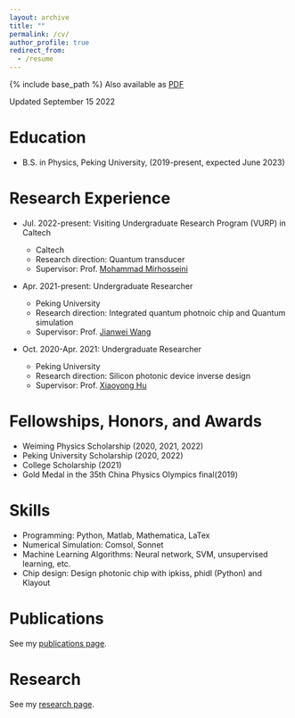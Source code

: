 ```yaml
---
layout: archive
title: ""
permalink: /cv/
author_profile: true
redirect_from:
  - /resume
---
```


{% include base_path %}
Also available as [PDF](http://yuyue11443.github.io/files/CV_Yue_Yu.pdf)

Updated September 15 2022

Education
======
* B.S. in Physics, Peking University, (2019-present, expected June 2023)

Research Experience
======
* Jul. 2022-present: Visiting Undergraduate Research Program (VURP) in Caltech
  * Caltech
  * Research direction: Quantum transducer
  * Supervisor: Prof. [Mohammad Mirhosseini](https://scholar.google.com/citations?user=Zaxr_u0AAAAJ&hl=zh-CN)

* Apr. 2021-present: Undergraduate Researcher
  * Peking University
  * Research direction: Integrated quantum photnoic chip and Quantum simulation
  * Supervisor: Prof. [Jianwei Wang](https://scholar.google.com/citations?user=K7DXgsoAAAAJ&hl=zh-CN&oi=ao)

* Oct. 2020-Apr. 2021: Undergraduate Researcher
  * Peking University
  * Research direction: Silicon photonic device inverse design
  * Supervisor: Prof. [Xiaoyong Hu](https://faculty.pku.edu.cn/huxiaoyong/zh_CN/index.htm)
  
Fellowships, Honors, and Awards
======
* Weiming Physics Scholarship (2020, 2021, 2022)
* Peking University Scholarship (2020, 2022)
* College Scholarship (2021)
* Gold Medal in the 35th China Physics Olympics final(2019)

Skills
======
* Programming: Python, Matlab, Mathematica, LaTex
* Numerical Simulation: Comsol, Sonnet
* Machine Learning Algorithms: Neural network, SVM, unsupervised learning, etc.
* Chip design: Design photonic chip with ipkiss, phidl (Python) and Klayout

Publications
======
See my [publications page](https://yuyue11443.github.io/publications/).

Research
======
See my [research page](https://yuyue11443.github.io/research/).
  
  
  

